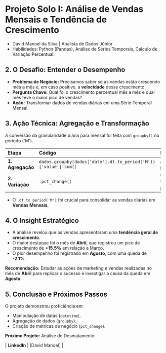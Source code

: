 # Projeto Solo I: Análise de Vendas Mensais e Tendência de Crescimento

* David Manoel da Silva | Analista de Dados Júnior
* Habilidades: Python (Pandas), Análise de Séries Temporais, Cálculo de Variação Percentual.
## 2. O Desafio: Entender o Desempenho

* **Problema de Negócio:** Precisamos saber se as vendas estão crescendo mês a mês e, em caso positivo, a **velocidade** desse crescimento.
* **Pergunta Chave:** Qual foi o crescimento percentual mês a mês e qual mês teve o maior pico de vendas?
* **Ação:** Transformar dados de vendas diárias em uma Série Temporal Mensal.
## 3. Ação Técnica: Agregação e Transformação

A conversão da granularidade diária para mensal foi feita com `groupby()` no período ('M').

| Etapa | Código | Habilidade |
| :--- | :--- | :--- |
| **1. Agregação** | `dados.groupby(dados['date'].dt.to_period('M'))['value'].sum()` | Agrupar por Mês |
| **2. Variação** | `.pct_change()` | Calcular variação percentual |

* O `.dt.to_period('M')` foi crucial para consolidar as vendas diárias em **Vendas Mensais**.
## 4. O Insight Estratégico

* A análise revelou que as vendas apresentaram uma **tendência geral de crescimento**.
* O maior destaque foi o mês de **Abril**, que registrou um pico de crescimento de **+15.5%** em relação a Março.
* O pior desempenho foi registrado em **Agosto**, com uma queda de **-2.1%**.

**Recomendação:** Estudar as ações de marketing e vendas realizadas no mês de **Abril** para replicar o sucesso e investigar a causa da queda em **Agosto**.
## 5. Conclusão e Próximos Passos

O projeto demonstrou proficiência em:
* Manipulação de datas (`datetime`).
* Agregação de dados (`groupby`).
* Criação de métricas de negócio (`pct_change`).

**Próximo Projeto:** Análise de Desmatamento.

| **LinkedIn** | [David Manoel] |
